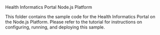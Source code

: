 Health Informatics Portal Node.js Platform

This folder contains the sample code for the Health Informatics Portal on the Node.js Platform. Please refer to the tutorial for instructions on configuring, running,
and deploying this sample.



